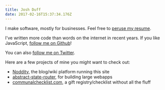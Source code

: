```yaml
---
title: Josh Duff
date: 2017-02-16T15:37:34.176Z
---
```


I make software, mostly for businesses.  Feel free to [peruse my resume](https://github.com/TehShrike/resume).

I've written more code than words on the internet in recent years.  If you like JavaScript, [follow me on Github](https://github.com/TehShrike/)!

You can also [follow me on Twitter](https://twitter.com/TehShrike).

Here are a few projects of mine you might want to check out:

- [Noddity](http://noddity.com), the blog/wiki platform running this site
- [abstract-state-router](https://github.com/TehShrike/abstract-state-router), for building large webapps
- [communalchecklist.com](http://communalchecklist.com), a gift registry/checklist without all the fluff

